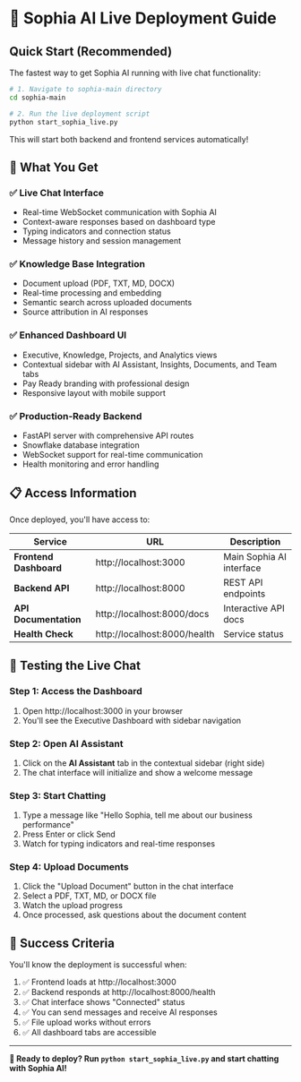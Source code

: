 # 🚀 Sophia AI Live Deployment Guide

## Quick Start (Recommended)

The fastest way to get Sophia AI running with live chat functionality:

```bash
# 1. Navigate to sophia-main directory
cd sophia-main

# 2. Run the live deployment script
python start_sophia_live.py
```

This will start both backend and frontend services automatically!

## 🎯 What You Get

### ✅ **Live Chat Interface**
- Real-time WebSocket communication with Sophia AI
- Context-aware responses based on dashboard type
- Typing indicators and connection status
- Message history and session management

### ✅ **Knowledge Base Integration**
- Document upload (PDF, TXT, MD, DOCX)
- Real-time processing and embedding
- Semantic search across uploaded documents
- Source attribution in AI responses

### ✅ **Enhanced Dashboard UI**
- Executive, Knowledge, Projects, and Analytics views
- Contextual sidebar with AI Assistant, Insights, Documents, and Team tabs
- Pay Ready branding with professional design
- Responsive layout with mobile support

### ✅ **Production-Ready Backend**
- FastAPI server with comprehensive API routes
- Snowflake database integration
- WebSocket support for real-time communication
- Health monitoring and error handling

## 📋 Access Information

Once deployed, you'll have access to:

| Service | URL | Description |
|---------|-----|-------------|
| **Frontend Dashboard** | http://localhost:3000 | Main Sophia AI interface |
| **Backend API** | http://localhost:8000 | REST API endpoints |
| **API Documentation** | http://localhost:8000/docs | Interactive API docs |
| **Health Check** | http://localhost:8000/health | Service status |

## 🧪 Testing the Live Chat

### Step 1: Access the Dashboard
1. Open http://localhost:3000 in your browser
2. You'll see the Executive Dashboard with sidebar navigation

### Step 2: Open AI Assistant
1. Click on the **AI Assistant** tab in the contextual sidebar (right side)
2. The chat interface will initialize and show a welcome message

### Step 3: Start Chatting
1. Type a message like "Hello Sophia, tell me about our business performance"
2. Press Enter or click Send
3. Watch for typing indicators and real-time responses

### Step 4: Upload Documents
1. Click the "Upload Document" button in the chat interface
2. Select a PDF, TXT, MD, or DOCX file
3. Watch the upload progress
4. Once processed, ask questions about the document content

## 🎉 Success Criteria

You'll know the deployment is successful when:
1. ✅ Frontend loads at http://localhost:3000
2. ✅ Backend responds at http://localhost:8000/health
3. ✅ Chat interface shows "Connected" status
4. ✅ You can send messages and receive AI responses
5. ✅ File upload works without errors
6. ✅ All dashboard tabs are accessible

---

**🎯 Ready to deploy? Run `python start_sophia_live.py` and start chatting with Sophia AI!**
